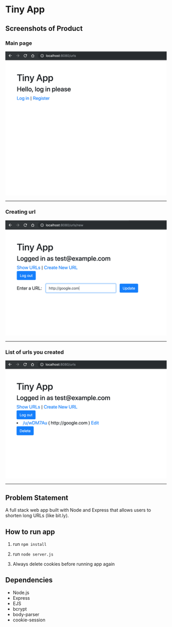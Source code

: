 # Tiny App

## Screenshots of Product

### Main page
!["Main page"](https://github.com/minsohng/tiny-app/blob/master/docs/main-page.png)

***

### Creating url
!["Create Url"](https://github.com/minsohng/tiny-app/blob/master/docs/create-url.png)

***

### List of urls you created
!["Url listing"](https://github.com/minsohng/tiny-app/blob/master/docs/url-list.png)

***

## Problem Statement

A full stack web app built with Node and Express that allows users to shorten long URLs (like bit.ly).

## How to run app

1. run `npm install`

2. run `node server.js`

3. Always delete cookies before running app again


## Dependencies

- Node.js
- Express
- EJS
- bcrypt
- body-parser
- cookie-session

